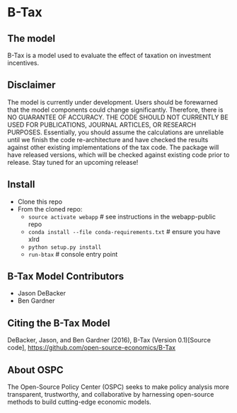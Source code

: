 # B-Tax

## The model
B-Tax is a model used to evaluate the effect of taxation on investment incentives.

## Disclaimer
The model is currently under development. Users should be forewarned that the model components could change significantly. Therefore, there is NO GUARANTEE OF ACCURACY. THE CODE SHOULD NOT CURRENTLY BE USED FOR PUBLICATIONS, JOURNAL ARTICLES, OR RESEARCH PURPOSES. Essentially, you should assume the calculations are unreliable until we finish the code re-architecture and have checked the results against other existing implementations of the tax code. The package will have released versions, which will be checked against existing code prior to release. Stay tuned for an upcoming release!


## Install

 * Clone this repo
 * From the cloned repo:
   * `source activate webapp` # see instructions in the webapp-public repo
   * `conda install --file conda-requirements.txt` # ensure you have xlrd
   * `python setup.py install`
   * `run-btax` # console entry point

## B-Tax Model Contributors
 * Jason DeBacker
 * Ben Gardner

## Citing the B-Tax Model
 DeBacker, Jason, and Ben Gardner (2016), B-Tax (Version 0.1)[Source code], https://github.com/open-source-economics/B-Tax

## About OSPC
 The Open-Source Policy Center (OSPC) seeks to make policy analysis more transparent, trustworthy, and collaborative by harnessing open-source methods to build cutting-edge economic models.
